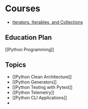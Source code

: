 # Courses

- [Iterators, Iterables, and Collections](https://app.pluralsight.com/library/courses/core-python-implementing-iterators-iterables-collections/table-of-contents)

## Education Plan

[[Python Programming]]

## Topics
- [[Python Clean Architecture]]
- [[Python Generators]]
- [[Python Testing with Pytest]]
- [[Python Telemetry]]
- [[Python CLI Applications]]
- 